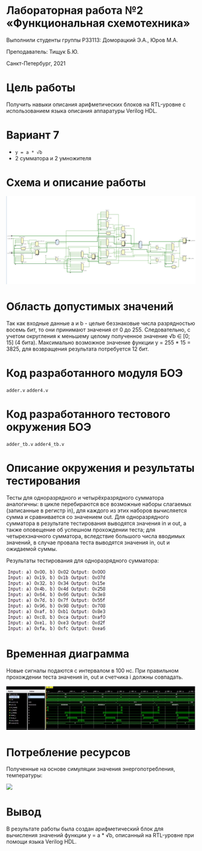 <!-- федеральное государственное автономное образовательное учреждение высшего образования
«Национальный исследовательский университет ИТМО» -->

# Лабораторная работа №2 &laquo;Функциональная схемотехника&raquo;

Выполнили студенты группы P33113:  Доморацкий Э.А., Юров М.А.

Преподаватель: Тищук Б.Ю.

Санкт-Петербург, 2021

Цель работы
=======

Получить навыки описания арифметических блоков на RTL-уровне с использованием языка описания аппаратуры Verilog HDL.

Вариант 7
=========

-   `y = a * √b`
-   2 сумматора и 2 умножителя

Схема и описание работы
=======================

![](./scheme.png)


Область допустимых значений
===========================

Так как входные данные a и b - целые беззнаковые числа разрядностью восемь бит, то они принимают значения от 0 до 255. Следовательно, с учетом округления к меньшему целому полученное значение √b ∈ [0; 15] (4 бита). Максимально возможное значение функции y = 255 * 15 = 3825, для возвращения результата потребуется 12 бит.

Код разработанного модуля БОЭ
==============================

`adder.v`
`adder4.v`

Код разработанного тестового окружения БОЭ
==========================================

`adder_tb.v`
`adder4_tb.v`

Описание окружения и результаты тестирования
============================================

Тесты для одноразрядного и четырёхразрядного сумматора аналогичны: в цикле перебираются все возможные наборы слагаемых (записанные в регистр in), для каждого из этих наборов вычисляется сумма и сравнивается со значением out.
Для одноразрядного сумматора в результате тестирования выводятся значения in и out, а также оповещение об успешном прохождении теста; для четырехзначного сумматора, вследствие большого числа вводимых значений, в случае провала теста выводятся значения in, out и ожидаемой суммы.

Результаты тестирования для одноразрядного сумматора:

![](./test1.png)

Временная диаграмма
===================

Новые сигналы подаются с интервалом в 100 нс. При правильном прохождении теста значения in, out и счетчика i должны совпадать.

![](./time.png)


Потребление ресурсов
====================

Полученные на основе симуляции значения энергопотребления, температуры:

![](./power.png)

Вывод
=====

В результате работы была создан арифметический блок для вычисления значений функции y = a * √b, описанный на RTL-уровне при помощи языка Verilog HDL.
